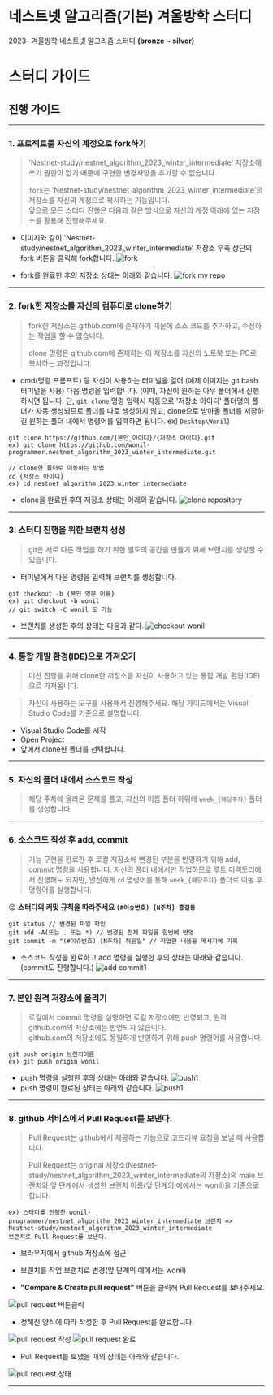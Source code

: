 # 네스트넷 알고리즘(기본) 겨울방학 스터디

2023- 겨울방학 네스트넷 알고리즘 스터디 **(bronze ~ silver)**

# 스터디 가이드

## 진행 가이드

---

### 1. 프로젝트를 자신의 계정으로 fork하기

> 'Nestnet-study/nestnet_algorithm_2023_winter_intermediate' 저장소에 쓰기 권한이 없기 때문에 구현한 변경사항을 추가할 수 없습니다.
>
> `fork`는 'Nestnet-study/nestnet_algorithm_2023_winter_intermediate'의 저장소를 자신의 계정으로 복사하는 기능입니다.    
앞으로 모든 스터디 진행은 다음과 같은 방식으로 자신의 계정 아래에 있는 저장소를 활용해 진행해주세요.

* 이미지와 같이 'Nestnet-study/nestnet_algorithm_2023_winter_intermediate' 저장소 우측 상단의 fork 버튼을 클릭해 fork합니다.
  ![fork](./images/fork.png)

* fork를 완료한 후의 저장소 상태는 아래와 같습니다.
  ![fork my repo](./images/fork_status.png)

---

### 2. fork한 저장소를 자신의 컴퓨터로 clone하기

> fork한 저장소는 github.com에 존재하기 때문에 소스 코드를 추가하고, 수정하는 작업을 할 수 없습니다.
>
> clone 명령은 github.com에 존재하는 이 저장소를 자신의 노트북 또는 PC로 복사하는 과정입니다.

* cmd(명령 프롬프트) 등 자신이 사용하는 터미널을 열어 (예제 이미지는 git bash 터미널을 사용) 다음 명령을 입력합니다. (이때, 자신이 원하는 아무 폴더에서 진행하시면 됩니다. 단, `git clone` 명령 입력시 자동으로 '저장소 아이디' 폴더명의 폴더가 자동 생성되므로 폴더를 따로 생성하지 않고, clone으로 받아올 폴더를 저장하길 원하는 폴더 내에서 명령어를 입력하면 됩니다. ex) `Desktop\Wonil`)

```
git clone https://github.com/{본인_아이디}/{저장소 아이디}.git
ex) git clone https://github.com/wonil-programmer.nestnet_algorithm_2023_winter_intermediate.git
```

```
// clone한 폴더로 이동하는 방법
cd {저장소 아이디}
ex) cd nestnet_algorithm_2023_winter_intermediate
```

* clone을 완료한 후의 저장소 상태는 아래와 같습니다.
  ![clone repository](./images/clone_status.png)

---

### 3. 스터디 진행을 위한 브랜치 생성

> git은 서로 다른 작업을 하기 위한 별도의 공간을 만들기 위해 브랜치를 생성할 수 있습니다.

* 터미널에서 다음 명령을 입력해 브랜치를 생성합니다.

```
git checkout -b {본인 영문 이름}
ex) git checkout -b wonil
// git switch -C wonil 도 가능
```

* 브랜치를 생성한 후의 상태는 다음과 같다.
  ![checkout wonil](./images/branch_status.png)

---

### 4. 통합 개발 환경(IDE)으로 가져오기

> 미션 진행을 위해 clone한 저장소를 자신이 사용하고 있는 통합 개발 환경(IDE)으로 가져옵니다.

> 자신이 사용하는 도구를 사용해서 진행해주세요. 해당 가이드에서는 Visual Studio Code를 기준으로 설명합니다.

* Visual Studio Code를 시작
* Open Project
* 앞에서 clone한 폴더를 선택합니다.

---

### 5. 자신의 폴더 내에서 소스코드 작성

> 해당 주차에 올라온 문제를 풀고, 자신의 이름 폴더 하위에 `week_{해당주차}` 폴더를 생성합니다.
> 

---

### 6. 소스코드 작성 후 add, commit

> 기능 구현을 완료한 후 로컬 저장소에 변경된 부분을 반영하기 위해 add, commit 명령을 사용합니다.
> 자신의 폴더 내에서만 작업하므로 루트 디렉토리에서 진행해도 되지만, 안전하게 `cd` 명령어를 통해 `week_{해당주차}` 폴더로 이동 후 명령어를 실행합니다.

:wink: **스터디의 커밋 규칙을 따라주세요 `(#이슈번호) [N주차] 홍길동`**

```
git status // 변경된 파일 확인
git add -A(또는 . 또는 *) // 변경된 전체 파일을 한번에 반영
git commit -m "(#이슈번호) [N주차] 허원일" // 작업한 내용을 메시지에 기록
```

* 소스코드 작성을 완료하고 add 명령을 실행한 후의 상태는 아래와 같습니다. (commit도 진행합니다.)
  ![add commit1](./images/add_status.png)

---

### 7. 본인 원격 저장소에 올리기

> 로컬에서 commit 명령을 실행하면 로컬 저장소에만 반영되고, 원격 github.com의 저장소에는 반영되지 않습니다.     
github.com의 저장소에도 동일하게 반영하기 위해 push 명령어를 사용합니다.

```
git push origin 브랜치이름
ex) git push origin wonil
```

* push 명령을 실행한 후의 상태는 아래와 같습니다.
  ![push1](./images/commit_push_status.png)
* push 명령이 완료된 상태는 아래와 같습니다.
  ![push1](./images/push_status.png)

---

### 8. github 서비스에서 Pull Request를 보낸다.

> Pull Request는 github에서 제공하는 기능으로 코드리뷰 요청을 보낼 때 사용합니다.
>
> Pull Request는 original 저장소(Nestnet-study/nestnet_algorithm_2023_winter_intermediate의 저장소)의 main 브랜치와 앞 단계에서 생성한 브랜치 이름(앞 단계의 예에서는 wonil)을 기준으로 합니다.

```
ex) 스터디를 진행한 wonil-programmer/nestnet_algorithm_2023_winter_intermediate 브랜치 => Nestnet-study/nestnet_algorithm_2023_winter_intermediate
브랜치로 Pull Request를 보낸다.
```

* 브라우저에서 github 저장소에 접근
* 브랜치를 작업 브랜치로 변경(앞 단계의 예에서는 wonil)

* **"Compare & Create pull request"** 버튼을 클릭해 Pull Request를 보내주세요.

![pull request 버튼클릭](./images/pr.png)

* 정해진 양식에 따라 작성한 후 Pull Request를 완료합니다.

![pull request 작성](./images/pr_detail.png)
![pull request 완료](./images/pr_complete.png)

* Pull Request를 보냈을 때의 상태는 아래와 같습니다.

![pull request 상태](./images/)

--- 
<br/>
